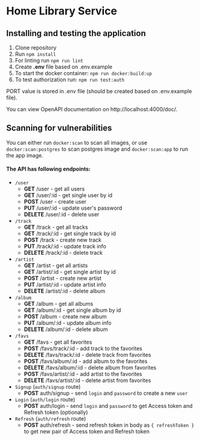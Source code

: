 # Home Library Service

## Installing and testing the application

1. Clone repository
2. Run `npm install`
3. For linting run `npm run lint`
4. Create **.env** file based on .env.example
5. To start the docker container: `npm run docker:build:up`
6. To test authorization run: `npm run test:auth`

PORT value is stored in .env file (should be created based on .env.example file).

You can view OpenAPI documentation on http://localhost:4000/doc/.

## Scanning for vulnerabilities

You can either run `docker:scan` to scan all images, or use `docker:scan:postgres` to scan postgres image and `docker:scan:app` to run the app image.

#### The API has following endpoints:

- `/user`
  - **GET** /user - get all users
  - **GET** /user/:id - get single user by id
  - **POST** /user - create user
  - **PUT** /user/:id - update user's password
  - **DELETE** /user/:id - delete user
- `/track`
  - **GET** /track - get all tracks
  - **GET** /track/:id - get single track by id
  - **POST** /track - create new track
  - **PUT** /track/:id - update track info
  - **DELETE** /track/:id - delete track
- `/artist`
  - **GET** /artist - get all artists
  - **GET** /artist/:id - get single artist by id
  - **POST** /artist - create new artist
  - **PUT** /artist/:id - update artist info
  - **DELETE** /artist/:id - delete album
- `/album`
  - **GET** /album - get all albums
  - **GET** /album/:id - get single album by id
  - **POST** /album - create new album
  - **PUT** /album/:id - update album info
  - **DELETE** /album/:id - delete album
- `/favs`
  - **GET** /favs - get all favorites
  - **POST** /favs/track/:id - add track to the favorites
  - **DELETE** /favs/track/:id - delete track from favorites
  - **POST** /favs/album/:id - add album to the favorites
  - **DELETE** /favs/album/:id - delete album from favorites
  - **POST** /favs/artist/:id - add artist to the favorites
  - **DELETE** /favs/artist/:id - delete artist from favorites
- `Signup` (`auth/signup` route)
  - **POST** auth/signup - send `login` and `password` to create a new `user`
- `Login` (`auth/login` route)
  - **POST** auth/login - send `login` and `password` to get Access token and Refresh token (optionally)
- `Refresh` (`auth/refresh` route)
  - **POST** auth/refresh - send refresh token in body as `{ refreshToken }` to get new pair of Access token and Refresh token
